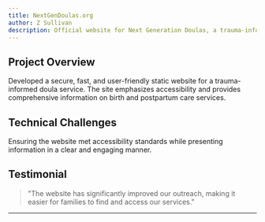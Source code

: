 ```yaml
---
title: NextGenDoulas.org
author: Z Sullivan
description: Official website for Next Generation Doulas, a trauma-informed doula service dedicated to improving access to birth and postpartum care.
---
```


## Project Overview

Developed a secure, fast, and user-friendly static website for a trauma-informed doula service. The site emphasizes accessibility and provides comprehensive information on birth and postpartum care services.

## Technical Challenges

Ensuring the website met accessibility standards while presenting information in a clear and engaging manner.

## Testimonial

> "The website has significantly improved our outreach, making it easier for families to find and access our services."

---